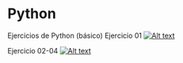 # Python
Ejercicios de Python (básico)
Ejercicio 01
[![Alt text](https://img.youtube.com/vi/MaNF3Hu_fw4/0.jpg)](https://www.youtube.com/watch?v=MaNF3Hu_fw4)

Ejercicio 02-04
[![Alt text](https://img.youtube.com/vi/fEF_K-kiq_w/0.jpg)](https://www.youtube.com/watch?v=fEF_K-kiq_w)
